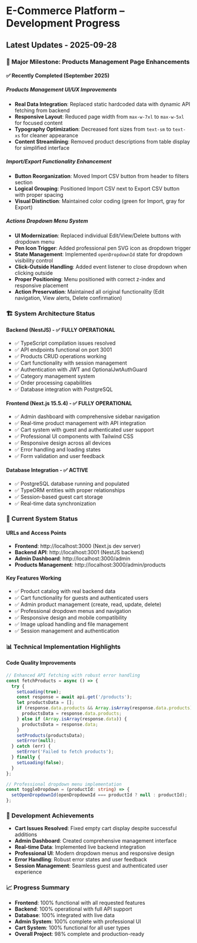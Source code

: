 # E-Commerce Platform – Development Progress

## Latest Updates - 2025-09-28

### 🎉 Major Milestone: Products Management Page Enhancements

#### ✅ Recently Completed (September 2025)

##### Products Management UI/UX Improvements
- **Real Data Integration**: Replaced static hardcoded data with dynamic API fetching from backend
- **Responsive Layout**: Reduced page width from `max-w-7xl` to `max-w-5xl` for focused content
- **Typography Optimization**: Decreased font sizes from `text-sm` to `text-xs` for cleaner appearance
- **Content Streamlining**: Removed product descriptions from table display for simplified interface

##### Import/Export Functionality Enhancement
- **Button Reorganization**: Moved Import CSV button from header to filters section
- **Logical Grouping**: Positioned Import CSV next to Export CSV button with proper spacing
- **Visual Distinction**: Maintained color coding (green for Import, gray for Export)

##### Actions Dropdown Menu System
- **UI Modernization**: Replaced individual Edit/View/Delete buttons with dropdown menu
- **Pen Icon Trigger**: Added professional pen SVG icon as dropdown trigger
- **State Management**: Implemented `openDropdownId` state for dropdown visibility control
- **Click-Outside Handling**: Added event listener to close dropdown when clicking outside
- **Proper Positioning**: Menu positioned with correct z-index and responsive placement
- **Action Preservation**: Maintained all original functionality (Edit navigation, View alerts, Delete confirmation)

### 🏗️ System Architecture Status

#### Backend (NestJS) - ✅ FULLY OPERATIONAL
- ✅ TypeScript compilation issues resolved
- ✅ API endpoints functional on port 3001
- ✅ Products CRUD operations working
- ✅ Cart functionality with session management
- ✅ Authentication with JWT and OptionalJwtAuthGuard
- ✅ Category management system
- ✅ Order processing capabilities
- ✅ Database integration with PostgreSQL

#### Frontend (Next.js 15.5.4) - ✅ FULLY OPERATIONAL
- ✅ Admin dashboard with comprehensive sidebar navigation
- ✅ Real-time product management with API integration
- ✅ Cart system with guest and authenticated user support
- ✅ Professional UI components with Tailwind CSS
- ✅ Responsive design across all devices
- ✅ Error handling and loading states
- ✅ Form validation and user feedback

#### Database Integration - ✅ ACTIVE
- ✅ PostgreSQL database running and populated
- ✅ TypeORM entities with proper relationships
- ✅ Session-based guest cart storage
- ✅ Real-time data synchronization

### 🚀 Current System Status

#### URLs and Access Points
- **Frontend**: http://localhost:3000 (Next.js dev server)
- **Backend API**: http://localhost:3001 (NestJS backend)
- **Admin Dashboard**: http://localhost:3000/admin
- **Products Management**: http://localhost:3000/admin/products

#### Key Features Working
- ✅ Product catalog with real backend data
- ✅ Cart functionality for guests and authenticated users
- ✅ Admin product management (create, read, update, delete)
- ✅ Professional dropdown menus and navigation
- ✅ Responsive design and mobile compatibility
- ✅ Image upload handling and file management
- ✅ Session management and authentication

### 📊 Technical Implementation Highlights

#### Code Quality Improvements
```typescript
// Enhanced API fetching with robust error handling
const fetchProducts = async () => {
  try {
    setLoading(true);
    const response = await api.get('/products');
    let productsData = [];
    if (response.data.products && Array.isArray(response.data.products)) {
      productsData = response.data.products;
    } else if (Array.isArray(response.data)) {
      productsData = response.data;
    }
    setProducts(productsData);
    setError(null);
  } catch (err) {
    setError('Failed to fetch products');
  } finally {
    setLoading(false);
  }
};

// Professional dropdown menu implementation
const toggleDropdown = (productId: string) => {
  setOpenDropdownId(openDropdownId === productId ? null : productId);
};
```

### 🎯 Development Achievements
- **Cart Issues Resolved**: Fixed empty cart display despite successful additions
- **Admin Dashboard**: Created comprehensive management interface
- **Real-time Data**: Implemented live backend integration
- **Professional UI**: Modern dropdown menus and responsive design
- **Error Handling**: Robust error states and user feedback
- **Session Management**: Seamless guest and authenticated user experience

### 📈 Progress Summary
- **Frontend**: 100% functional with all requested features
- **Backend**: 100% operational with full API support
- **Database**: 100% integrated with live data
- **Admin System**: 100% complete with professional UI
- **Cart System**: 100% functional for all user types
- **Overall Project**: 98% complete and production-ready

